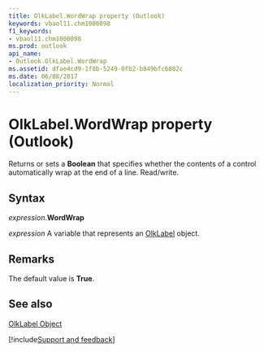 ```yaml
---
title: OlkLabel.WordWrap property (Outlook)
keywords: vbaol11.chm1000098
f1_keywords:
- vbaol11.chm1000098
ms.prod: outlook
api_name:
- Outlook.OlkLabel.WordWrap
ms.assetid: dfae4cd9-1f8b-5249-0fb2-b849bfc6802c
ms.date: 06/08/2017
localization_priority: Normal
---
```



# OlkLabel.WordWrap property (Outlook)

Returns or sets a **Boolean** that specifies whether the contents of a control automatically wrap at the end of a line. Read/write.


## Syntax

_expression_.**WordWrap**

_expression_ A variable that represents an [OlkLabel](Outlook.OlkLabel.md) object.


## Remarks

The default value is **True**.


## See also


[OlkLabel Object](Outlook.OlkLabel.md)

[!include[Support and feedback](~/includes/feedback-boilerplate.md)]